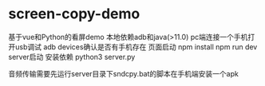 # screen-copy-demo
基于vue和Python的看屏demo
本地依赖adb和java(>11.0)
pc端连接一个手机打开usb调试
adb devices确认是否有手机存在
页面启动
npm install
npm run dev
server启动
安装依赖
python3 server.py



音频传输需要先运行server目录下sndcpy.bat的脚本在手机端安装一个apk
